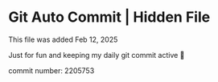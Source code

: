 # Git Auto Commit | Hidden File

This file was added Feb 12, 2025

Just for fun and keeping my daily git commit active 🤪

commit number: 2205753
